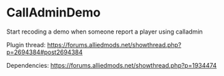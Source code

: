 # CallAdminDemo
Start recoding a demo when someone report a player using calladmin

Plugin thread:
https://forums.alliedmods.net/showthread.php?p=2694384#post2694384

Dependencies:
https://forums.alliedmods.net/showthread.php?p=1934474
